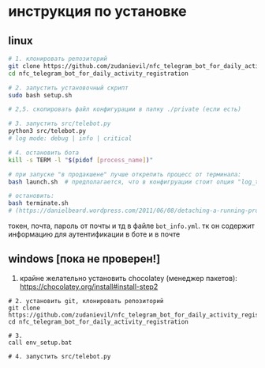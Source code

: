 # инструкция по установке
## linux
```bash
# 1. клонировать репозиторий
git clone https://github.com/zudanievil/nfc_telegram_bot_for_daily_activity_registration
cd nfc_telegram_bot_for_daily_activity_registration

# 2. запустить установочный скрипт
sudo bash setup.sh

# 2,5. скопировать файл конфигурации в папку ./private (если есть)

# 3. запустить src/telebot.py
python3 src/telebot.py
# log mode: debug | info | critical

# 4. остановить бота
kill -s TERM -l "$(pidof [process_name])"

# при запуске "в продакшене" лучше открепить процесс от терминала:
bash launch.sh  # предполагается, что в конфигруации стоит опция "log_to_console": false

# остановить:
bash terminate.sh
# (https://danielbeard.wordpress.com/2011/06/08/detaching-a-running-process-from-a-bash-shell/)
 ```
токен, почта, пароль от почты и тд в файле `bot_info.yml`.
тк он содержит информацию для аутентификации в боте и в почте

## windows [пока не проверен!]
1. крайне желательно установить chocolatey (менеджер пакетов): https://chocolatey.org/install#install-step2
```
# 2. установить git, клонировать репозиторий
git clone https://github.com/zudanievil/nfc_telegram_bot_for_daily_activity_registration
cd nfc_telegram_bot_for_daily_activity_registration

# 3.
call env_setup.bat

# 4. запустить src/telebot.py

```